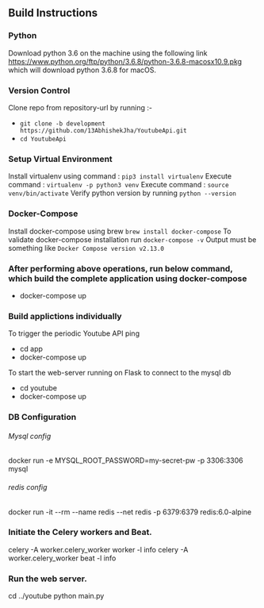 ## Build Instructions

### Python
Download python 3.6 on the machine using the following link https://www.python.org/ftp/python/3.6.8/python-3.6.8-macosx10.9.pkg which will download python 3.6.8 for macOS.

### Version Control
Clone repo from repository-url by running :-
* `git clone -b development https://github.com/13AbhishekJha/YoutubeApi.git`
* `cd YoutubeApi`

### Setup Virtual Environment
Install virtualenv using command : `pip3 install virtualenv`
Execute command : `virtualenv -p python3 venv`
Execute command : `source venv/bin/activate`
Verify python version by running `python --version`

### Docker-Compose
Install docker-compose using brew `brew install docker-compose`
To validate docker-compose installation run `docker-compose -v`
Output must be something like `Docker Compose version v2.13.0`

### After performing above operations, run below command, which build the complete application using docker-compose
* docker-compose up

### Build applictions individually
To trigger the periodic Youtube API ping
* cd app
* docker-compose up

To start the web-server running on Flask to connect to the mysql db
* cd youtube
* docker-compose up

### DB Configuration
###### Mysql config
docker run -e MYSQL_ROOT_PASSWORD=my-secret-pw -p 3306:3306 mysql

###### redis config
docker run -it --rm --name redis --net redis -p 6379:6379 redis:6.0-alpine


### Initiate the Celery workers and Beat.
celery -A worker.celery_worker worker -l info
celery -A worker.celery_worker beat -l info


### Run the web server.
cd ../youtube
python main.py
